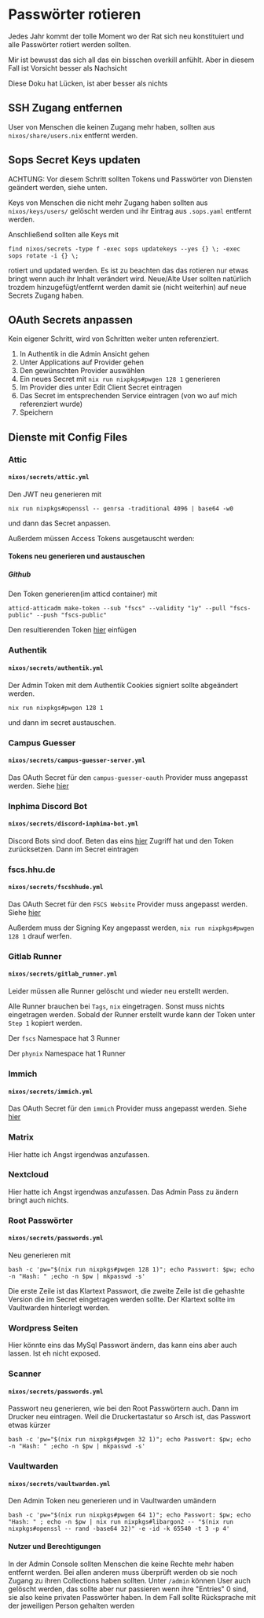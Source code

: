 # Passwörter rotieren

Jedes Jahr kommt der tolle Moment wo der Rat sich neu konstituiert und alle Passwörter rotiert werden sollten.

Mir ist bewusst das sich all das ein bisschen overkill anfühlt. Aber in diesem Fall ist Vorsicht besser als Nachsicht

Diese Doku hat Lücken, ist aber besser als nichts

## SSH Zugang entfernen

User von Menschen die keinen Zugang mehr haben, sollten aus `nixos/share/users.nix` entfernt werden.

## Sops Secret Keys updaten

ACHTUNG: Vor diesem Schritt sollten Tokens und Passwörter von Diensten geändert werden, siehe unten.

Keys von Menschen die nicht mehr Zugang haben sollten aus `nixos/keys/users/` gelöscht werden und ihr Eintrag aus `.sops.yaml` entfernt werden.

Anschließend sollten alle Keys mit

```
find nixos/secrets -type f -exec sops updatekeys --yes {} \; -exec sops rotate -i {} \;
```

rotiert und updated werden. Es ist zu beachten das das rotieren nur etwas bringt wenn auch ihr Inhalt verändert wird. Neue/Alte User sollten natürlich trozdem hinzugefügt/entfernt werden damit sie (nicht weiterhin) auf neue Secrets Zugang haben.

## OAuth Secrets anpassen

Kein eigener Schritt, wird von Schritten weiter unten referenziert.

1. In Authentik in die Admin Ansicht gehen
2. Unter Applications auf Provider gehen
3. Den gewünschten Provider auswählen
4. Ein neues Secret mit `nix run nixpkgs#pwgen 128 1` generieren
5. Im Provider dies unter Edit Client Secret eintragen
6. Das Secret im entsprechenden Service eintragen (von wo auf mich referenziert wurde)
7. Speichern

## Dienste mit Config Files

### Attic

#### `nixos/secrets/attic.yml`

Den JWT neu generieren mit

```
nix run nixpkgs#openssl -- genrsa -traditional 4096 | base64 -w0
```

und dann das Secret anpassen.

Außerdem müssen Access Tokens ausgetauscht werden:

#### Tokens neu generieren und austauschen

##### Github

Den Token generieren(im atticd container) mit

```
atticd-atticadm make-token --sub "fscs" --validity "1y" --pull "fscs-public" --push "fscs-public"
```

Den resultierenden Token [hier](https://github.com/organizations/fscs/settings/secrets/actions/ATTIC_TOKEN) einfügen

### Authentik

#### `nixos/secrets/authentik.yml`

Der Admin Token mit dem Authentik Cookies signiert sollte abgeändert werden.

```
nix run nixpkgs#pwgen 128 1
```

und dann im secret austauschen.

### Campus Guesser

#### `nixos/secrets/campus-guesser-server.yml`

Das OAuth Secret für den `campus-guesser-oauth` Provider muss angepasst werden. Siehe [hier](#oauth-secrets-anpassen)

### Inphima Discord Bot

#### `nixos/secrets/discord-inphima-bot.yml`

Discord Bots sind doof. Beten das eins [hier](https://discord.com/developers/applications/807762216991850516/bot) Zugriff hat und den Token zurücksetzen. Dann im Secret eintragen

### fscs.hhu.de

#### `nixos/secrets/fscshhude.yml`

Das OAuth Secret für den `FSCS Website` Provider muss angepasst werden. Siehe [hier](#oauth-secrets-anpassen)

Außerdem muss der Signing Key angepasst werden, `nix run nixpkgs#pwgen 128 1` drauf werfen.

### Gitlab Runner

#### `nixos/secrets/gitlab_runner.yml`

Leider müssen alle Runner gelöscht und wieder neu erstellt werden.

Alle Runner brauchen bei `Tags`, `nix` eingetragen. Sonst muss nichts eingetragen werden. Sobald der Runner erstellt wurde kann der Token unter `Step 1` kopiert werden.

Der `fscs` Namespace hat 3 Runner

Der `phynix` Namespace hat 1 Runner

### Immich

#### `nixos/secrets/immich.yml`

Das OAuth Secret für den `immich` Provider muss angepasst werden. Siehe [hier](#oauth-secrets-anpassen)

### Matrix

Hier hatte ich Angst irgendwas anzufassen.

### Nextcloud

Hier hatte ich Angst irgendwas anzufassen. Das Admin Pass zu ändern bringt auch nichts.

### Root Passwörter

#### `nixos/secrets/passwords.yml`

Neu generieren mit

```
bash -c 'pw="$(nix run nixpkgs#pwgen 128 1)"; echo Passwort: $pw; echo -n "Hash: " ;echo -n $pw | mkpasswd -s'
```

Die erste Zeile ist das Klartext Passwort, die zweite Zeile ist die gehashte Version die im Secret eingetragen werden sollte. Der Klartext sollte im Vaultwarden hinterlegt werden.

### Wordpress Seiten

Hier könnte eins das MySql Passwort ändern, das kann eins aber auch lassen. Ist eh nicht exposed.

### Scanner

#### `nixos/secrets/passwords.yml`

Passwort neu generieren, wie bei den Root Passwörtern auch. Dann im Drucker neu eintragen. Weil die Druckertastatur so Arsch ist, das Passwort etwas kürzer

```
bash -c 'pw="$(nix run nixpkgs#pwgen 32 1)"; echo Passwort: $pw; echo -n "Hash: " ;echo -n $pw | mkpasswd -s'
```

### Vaultwarden

#### `nixos/secrets/vaultwarden.yml`

Den Admin Token neu generieren und in Vaultwarden umändern

```
bash -c 'pw="$(nix run nixpkgs#pwgen 64 1)"; echo Passwort: $pw; echo "Hash: " ; echo -n $pw | nix run nixpkgs#libargon2 -- "$(nix run nixpkgs#openssl -- rand -base64 32)" -e -id -k 65540 -t 3 -p 4'
```

#### Nutzer und Berechtigungen

In der Admin Console sollten Menschen die keine Rechte mehr haben entfernt werden. Bei allen anderen muss überprüft werden ob sie noch Zugang zu ihren Collections haben sollten. 
Unter `/admin` können User auch gelöscht werden, das sollte aber nur passieren wenn ihre "Entries" 0 sind, sie also keine privaten Passwörter haben. In dem Fall sollte Rücksprache mit der jeweiligen Person gehalten werden
